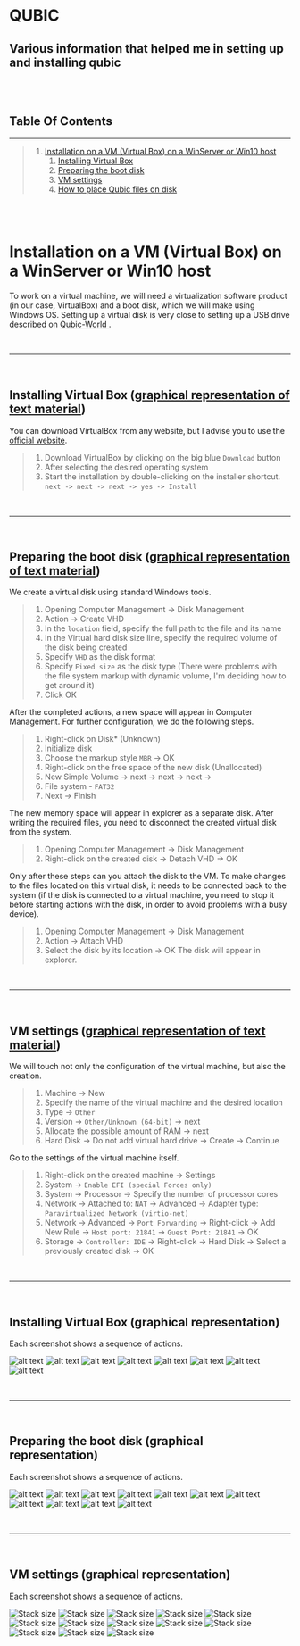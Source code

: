 # QUBIC
## Various information that helped me in setting up and installing qubic

<br>
<br>

## Table Of Contents
---
> 1. [Installation on a VM (Virtual Box) on a WinServer or Win10 host](#install_on_vm)
>    1. [Installing Virtual Box](#Installing_Virtual-Box)
>    2. [Preparing the boot disk](#Preparing_the_boot_disk)
>    3. [VM settings](#VM_settings)
>    4. [How to place Qubic files on disk](#How_to_place_Qubic_files_on_disk)

<br>
<br>

<a name="install_on_vm"></a>
# Installation on a VM (Virtual Box) on a WinServer or Win10 host
To work on a virtual machine, we will need a virtualization software product (in our case, VirtualBox) and a boot disk, which we will make using Windows OS.
Setting up a virtual disk is very close to setting up a USB drive described on [Qubic-World
](https://github.com/Qubic-World/qubic-howto#preparing-usb).

<br>

---

<br>

<a name="Installing_Virtual-Box"></a>
## Installing Virtual Box ([graphical representation of text material](#graph_installing_virtual_box))
You can download VirtualBox from any website, but I advise you to use the [official website](https://www.virtualbox.org/).

>1. Download VirtualBox by clicking on the big blue `Download` button
>2. After selecting the desired operating system
>3. Start the installation by double-clicking on the installer shortcut.
`next -> next -> next -> yes -> Install`

<br>

---

<br>

<a name="Preparing_the_boot_disk"></a>
## Preparing the boot disk ([graphical representation of text material](#graph_preparing_boot_disk))
We create a virtual disk using standard Windows tools.

>1. Opening Computer Management -> Disk Management
>2. Action -> Create VHD
>3. In the `location` field, specify the full path to the file and its name
>4. In the Virtual hard disk size line, specify the required volume of the disk being created
>5. Specify `VHD` as the disk format
>6. Specify `Fixed size` as the disk type (There were problems with the file system markup with dynamic volume, I'm deciding how to get around it)
>7. Click OK

After the completed actions, a new space will appear in Computer Management. For further configuration, we do the following steps.
>1. Right-click on Disk* (Unknown)
>2. Initialize disk
>3. Choose the markup style `MBR` -> OK
>4. Right-click on the free space of the new disk (Unallocated)
>5. New Simple Volume -> next -> next -> next ->
>6. File system - `FAT32`
>7. Next -> Finish

The new memory space will appear in explorer as a separate disk. After writing the required files, you need to disconnect the created virtual disk from the system.
>1.  Opening Computer Management -> Disk Management
>2. Right-click on the created disk -> Detach VHD -> OK

Only after these steps can you attach the disk to the VM.
To make changes to the files located on this virtual disk, it needs to be connected back to the system (if the disk is connected to a virtual machine, you need to stop it before starting actions with the disk, in order to avoid problems with a busy device).
>1. Opening Computer Management -> Disk Management
>2. Action -> Attach VHD
>3. Select the disk by its location -> OK
The disk will appear in explorer.

<br>

---

<br>

<a name="VM_settings"></a>
## VM settings ([graphical representation of text material](#graph_vm_settings))
We will touch not only the configuration of the virtual machine, but also the creation.

>1. Machine -> New
>2. Specify the name of the virtual machine and the desired location
>3. Type -> `Other`
>4. Version -> `Other/Unknown (64-bit)` -> next
>5. Allocate the possible amount of RAM -> next
>6. Hard Disk -> Do not add virtual hard drive -> Create -> Continue

Go to the settings of the virtual machine itself.
>1. Right-click on the created machine -> Settings
>2. System -> `Enable EFI (special Forces only)`
>3. System -> Processor -> Specify the number of processor cores
>4. Network -> Attached to: `NAT` -> Advanced -> Adapter type: `Paravirtualized Network (virtio-net)`
>5. Network -> Advanced -> `Port Forwarding` -> Right-click -> Add New Rule -> `Host port: 21841` -> `Guest Port: 21841` -> OK
>6. Storage -> `Controller: IDE` -> Right-click -> Hard Disk -> Select a previously created disk -> OK


<br>

---

<br>











<a name="graph_installing_virtual_box"></a>
## Installing Virtual Box (graphical representation)
Each screenshot shows a sequence of actions.

![alt text](screenshots/virtual_box_main_page.png)
![alt text](screenshots/virtual_box_download.png)
![alt text](screenshots/install1.png)
![alt text](screenshots/install2.png)
![alt text](screenshots/install3.png)
![alt text](screenshots/install4.png)
![alt text](screenshots/install5.png)
![alt text](screenshots/install6.png)

<br>

---

<br>

<a name="graph_preparing_boot_disk"></a>
## Preparing the boot disk (graphical representation)
Each screenshot shows a sequence of actions.

![alt text](screenshots/disk1.png)
![alt text](screenshots/disk2.png)
![alt text](screenshots/disk3.png)
![alt text](screenshots/disk4.png)
![alt text](screenshots/disk5.png)
![alt text](screenshots/disk6.png)
![alt text](screenshots/disk7.png)
![alt text](screenshots/disk8.png)
![alt text](screenshots/disk9.png)
![alt text](screenshots/disk10.png)
![alt text](screenshots/disk11.png)


<br>

---

<br>

<a name="graph_vm_settings"></a>
## VM settings (graphical representation)
Each screenshot shows a sequence of actions.

![Stack size](screenshots/set1.png)
![Stack size](screenshots/set2.png)
![Stack size](screenshots/set3.png)
![Stack size](screenshots/set4.png)
![Stack size](screenshots/set5.png)
![Stack size](screenshots/set6.png)
![Stack size](screenshots/set7.png)
![Stack size](screenshots/set8.png)
![Stack size](screenshots/set9.png)
![Stack size](screenshots/set10.png)
![Stack size](screenshots/set11.png)
![Stack size](screenshots/set12.png)
![Stack size](screenshots/set13.png)




